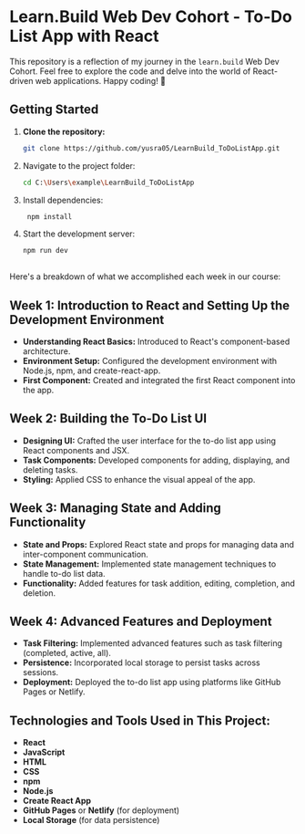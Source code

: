 # Learn.Build Web Dev Cohort - To-Do List App with React

This repository is a reflection of my journey in the `learn.build` Web Dev Cohort. Feel free to explore the code and delve into the world of React-driven web applications. Happy coding! 🚀

## Getting Started

1. **Clone the repository:**
    ```bash
   git clone https://github.com/yusra05/LearnBuild_ToDoListApp.git

2. Navigate to the project folder:
   ```bash
   cd C:\Users\example\LearnBuild_ToDoListApp

3. Install dependencies:
   ```bash
    npm install

4. Start the development server:
   ```bash
   npm run dev
  

Here's a breakdown of what we accomplished each week in our course:

## Week 1: Introduction to React and Setting Up the Development Environment
- **Understanding React Basics:** Introduced to React's component-based architecture.
- **Environment Setup:** Configured the development environment with Node.js, npm, and create-react-app.
- **First Component:** Created and integrated the first React component into the app.

## Week 2: Building the To-Do List UI
- **Designing UI:** Crafted the user interface for the to-do list app using React components and JSX.
- **Task Components:** Developed components for adding, displaying, and deleting tasks.
- **Styling:** Applied CSS to enhance the visual appeal of the app.

## Week 3: Managing State and Adding Functionality
- **State and Props:** Explored React state and props for managing data and inter-component communication.
- **State Management:** Implemented state management techniques to handle to-do list data.
- **Functionality:** Added features for task addition, editing, completion, and deletion.

## Week 4: Advanced Features and Deployment
- **Task Filtering:** Implemented advanced features such as task filtering (completed, active, all).
- **Persistence:** Incorporated local storage to persist tasks across sessions.
- **Deployment:** Deployed the to-do list app using platforms like GitHub Pages or Netlify.

## Technologies and Tools Used in This Project:
- **React**
- **JavaScript**
- **HTML**
- **CSS**
- **npm**
- **Node.js**
- **Create React App**
- **GitHub Pages** or **Netlify** (for deployment)
- **Local Storage** (for data persistence)
